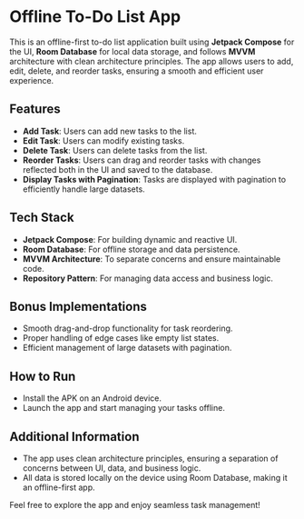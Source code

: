 # Offline To-Do List App

This is an offline-first to-do list application built using **Jetpack Compose** for the UI, **Room Database** for local data storage, and follows **MVVM** architecture with clean architecture principles. The app allows users to add, edit, delete, and reorder tasks, ensuring a smooth and efficient user experience.

## Features

- **Add Task**: Users can add new tasks to the list.
- **Edit Task**: Users can modify existing tasks.
- **Delete Task**: Users can delete tasks from the list.
- **Reorder Tasks**: Users can drag and reorder tasks with changes reflected both in the UI and saved to the database.
- **Display Tasks with Pagination**: Tasks are displayed with pagination to efficiently handle large datasets.

## Tech Stack

- **Jetpack Compose**: For building dynamic and reactive UI.
- **Room Database**: For offline storage and data persistence.
- **MVVM Architecture**: To separate concerns and ensure maintainable code.
- **Repository Pattern**: For managing data access and business logic.

## Bonus Implementations

- Smooth drag-and-drop functionality for task reordering.
- Proper handling of edge cases like empty list states.
- Efficient management of large datasets with pagination.

## How to Run

- Install the APK on an Android device.
- Launch the app and start managing your tasks offline.

## Additional Information

- The app uses clean architecture principles, ensuring a separation of concerns between UI, data, and business logic.
- All data is stored locally on the device using Room Database, making it an offline-first app.

Feel free to explore the app and enjoy seamless task management!
